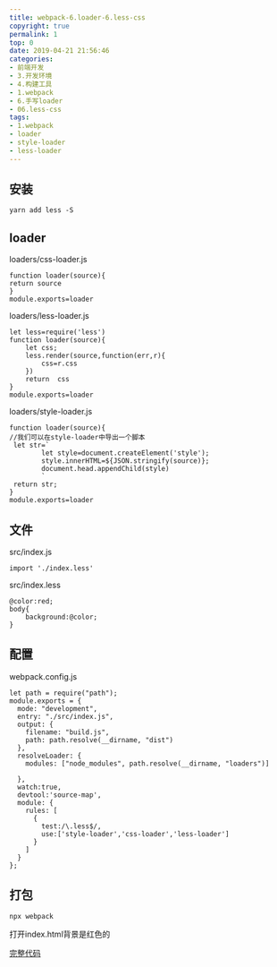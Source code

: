 ```yaml
---
title: webpack-6.loader-6.less-css
copyright: true
permalink: 1
top: 0
date: 2019-04-21 21:56:46
categories:
- 前端开发
- 3.开发环境
- 4.构建工具
- 1.webpack
- 6.手写loader
- 06.less-css
tags:
- 1.webpack
- loader
- style-loader
- less-loader
---
```


## 安装
```
yarn add less -S
```
## loader
loaders/css-loader.js
```
function loader(source){
return source
}
module.exports=loader
```
loaders/less-loader.js
```
let less=require('less')
function loader(source){
    let css;
    less.render(source,function(err,r){
        css=r.css
    })
    return  css
}
module.exports=loader
```
loaders/style-loader.js
```
function loader(source){
//我们可以在style-loader中导出一个脚本
 let str=`
        let style=document.createElement('style');
        style.innerHTML=${JSON.stringify(source)};
        document.head.appendChild(style)
        `
 return str;
}
module.exports=loader
```
## 文件
src/index.js
```
import './index.less'
```
src/index.less
```
@color:red;
body{
    background:@color;
}
```
## 配置
webpack.config.js
```
let path = require("path");
module.exports = {
  mode: "development",
  entry: "./src/index.js",
  output: {
    filename: "build.js",
    path: path.resolve(__dirname, "dist")
  },
  resolveLoader: {
    modules: ["node_modules", path.resolve(__dirname, "loaders")]

  },
  watch:true,
  devtool:'source-map',
  module: {
    rules: [
      {
        test:/\.less$/,
        use:['style-loader','css-loader','less-loader']
      }
    ]
  }
};

```
## 打包
```
npx webpack
```
打开index.html背景是红色的

[完整代码](https://github.com/zhoubichuan/frontend-note/tree/master/3.dev/3.scaffolding/1.webpack/6.loader/6.less-loader)